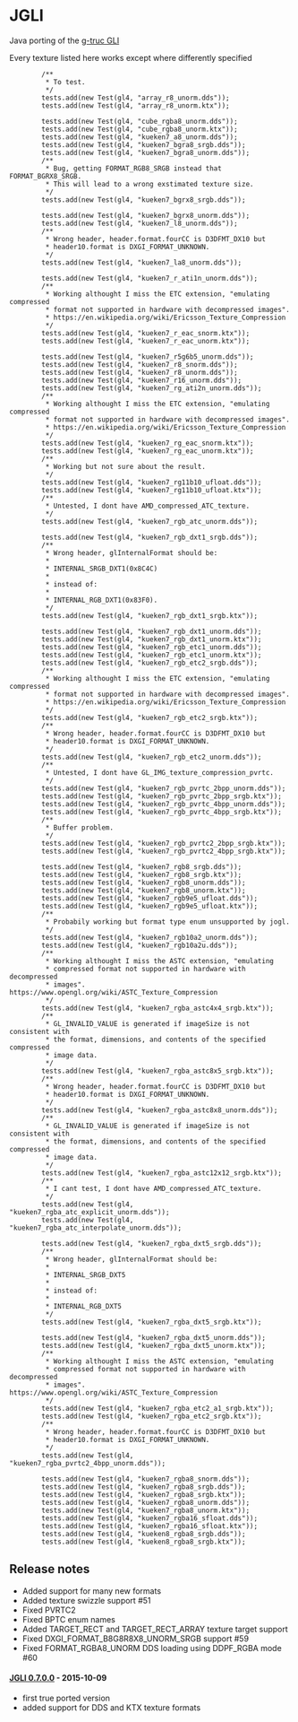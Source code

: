 # JGLI

Java porting of the [g-truc GLI](https://github.com/g-truc/gli)

Every texture listed here works except where differently specified 

            /**
             * To test.
             */
            tests.add(new Test(gl4, "array_r8_unorm.dds"));
            tests.add(new Test(gl4, "array_r8_unorm.ktx"));
            
            tests.add(new Test(gl4, "cube_rgba8_unorm.dds"));
            tests.add(new Test(gl4, "cube_rgba8_unorm.ktx"));
            tests.add(new Test(gl4, "kueken7_a8_unorm.dds"));
            tests.add(new Test(gl4, "kueken7_bgra8_srgb.dds"));
            tests.add(new Test(gl4, "kueken7_bgra8_unorm.dds"));
            /**
             * Bug, getting FORMAT_RGB8_SRGB instead that FORMAT_BGRX8_SRGB.
             * This will lead to a wrong exstimated texture size.
             */
            tests.add(new Test(gl4, "kueken7_bgrx8_srgb.dds"));
            
            tests.add(new Test(gl4, "kueken7_bgrx8_unorm.dds"));
            tests.add(new Test(gl4, "kueken7_l8_unorm.dds"));
            /**
             * Wrong header, header.format.fourCC is D3DFMT_DX10 but
             * header10.format is DXGI_FORMAT_UNKNOWN.
             */
            tests.add(new Test(gl4, "kueken7_la8_unorm.dds"));
            
            tests.add(new Test(gl4, "kueken7_r_ati1n_unorm.dds"));
            /**
             * Working althought I miss the ETC extension, "emulating compressed
             * format not supported in hardware with decompressed images".
             * https://en.wikipedia.org/wiki/Ericsson_Texture_Compression
             */
            tests.add(new Test(gl4, "kueken7_r_eac_snorm.ktx"));
            tests.add(new Test(gl4, "kueken7_r_eac_unorm.ktx"));
            
            tests.add(new Test(gl4, "kueken7_r5g6b5_unorm.dds"));
            tests.add(new Test(gl4, "kueken7_r8_snorm.dds"));
            tests.add(new Test(gl4, "kueken7_r8_unorm.dds"));
            tests.add(new Test(gl4, "kueken7_r16_unorm.dds"));
            tests.add(new Test(gl4, "kueken7_rg_ati2n_unorm.dds"));
            /**
             * Working althought I miss the ETC extension, "emulating compressed
             * format not supported in hardware with decompressed images".
             * https://en.wikipedia.org/wiki/Ericsson_Texture_Compression
             */
            tests.add(new Test(gl4, "kueken7_rg_eac_snorm.ktx"));            
            tests.add(new Test(gl4, "kueken7_rg_eac_unorm.ktx"));            
            /**
             * Working but not sure about the result.
             */
            tests.add(new Test(gl4, "kueken7_rg11b10_ufloat.dds"));
            tests.add(new Test(gl4, "kueken7_rg11b10_ufloat.ktx"));
            /**
             * Untested, I dont have AMD_compressed_ATC_texture.
             */
            tests.add(new Test(gl4, "kueken7_rgb_atc_unorm.dds"));
            
            tests.add(new Test(gl4, "kueken7_rgb_dxt1_srgb.dds"));
            /**
             * Wrong header, glInternalFormat should be:
             *
             * INTERNAL_SRGB_DXT1(0x8C4C)
             *
             * instead of:
             *
             * INTERNAL_RGB_DXT1(0x83F0).
             */
            tests.add(new Test(gl4, "kueken7_rgb_dxt1_srgb.ktx"));
            
            tests.add(new Test(gl4, "kueken7_rgb_dxt1_unorm.dds"));
            tests.add(new Test(gl4, "kueken7_rgb_dxt1_unorm.ktx"));
            tests.add(new Test(gl4, "kueken7_rgb_etc1_unorm.dds"));
            tests.add(new Test(gl4, "kueken7_rgb_etc1_unorm.ktx"));
            tests.add(new Test(gl4, "kueken7_rgb_etc2_srgb.dds"));
            /**
             * Working althought I miss the ETC extension, "emulating compressed
             * format not supported in hardware with decompressed images".
             * https://en.wikipedia.org/wiki/Ericsson_Texture_Compression
             */
            tests.add(new Test(gl4, "kueken7_rgb_etc2_srgb.ktx"));
            /**
             * Wrong header, header.format.fourCC is D3DFMT_DX10 but
             * header10.format is DXGI_FORMAT_UNKNOWN.
             */
            tests.add(new Test(gl4, "kueken7_rgb_etc2_unorm.dds"));
            /**
             * Untested, I dont have GL_IMG_texture_compression_pvrtc.
             */
            tests.add(new Test(gl4, "kueken7_rgb_pvrtc_2bpp_unorm.dds"));
            tests.add(new Test(gl4, "kueken7_rgb_pvrtc_2bpp_srgb.ktx"));
            tests.add(new Test(gl4, "kueken7_rgb_pvrtc_4bpp_unorm.dds"));
            tests.add(new Test(gl4, "kueken7_rgb_pvrtc_4bpp_srgb.ktx"));
            /**
             * Buffer problem.
             */
            tests.add(new Test(gl4, "kueken7_rgb_pvrtc2_2bpp_srgb.ktx"));
            tests.add(new Test(gl4, "kueken7_rgb_pvrtc2_4bpp_srgb.ktx"));
            
            tests.add(new Test(gl4, "kueken7_rgb8_srgb.dds"));
            tests.add(new Test(gl4, "kueken7_rgb8_srgb.ktx"));
            tests.add(new Test(gl4, "kueken7_rgb8_unorm.dds"));        
            tests.add(new Test(gl4, "kueken7_rgb8_unorm.ktx"));        
            tests.add(new Test(gl4, "kueken7_rgb9e5_ufloat.dds"));
            tests.add(new Test(gl4, "kueken7_rgb9e5_ufloat.ktx"));
            /**
             * Probabily working but format type enum unsupported by jogl.
             */
            tests.add(new Test(gl4, "kueken7_rgb10a2_unorm.dds"));
            tests.add(new Test(gl4, "kueken7_rgb10a2u.dds"));
            /**
             * Working althought I miss the ASTC extension, "emulating
             * compressed format not supported in hardware with decompressed
             * images". https://www.opengl.org/wiki/ASTC_Texture_Compression
             */
            tests.add(new Test(gl4, "kueken7_rgba_astc4x4_srgb.ktx"));
            /**
             * GL_INVALID_VALUE is generated if imageSize is not consistent with
             * the format, dimensions, and contents of the specified compressed
             * image data.
             */
            tests.add(new Test(gl4, "kueken7_rgba_astc8x5_srgb.ktx"));
            /**
             * Wrong header, header.format.fourCC is D3DFMT_DX10 but
             * header10.format is DXGI_FORMAT_UNKNOWN.
             */
            tests.add(new Test(gl4, "kueken7_rgba_astc8x8_unorm.dds"));
            /**
             * GL_INVALID_VALUE is generated if imageSize is not consistent with
             * the format, dimensions, and contents of the specified compressed
             * image data.
             */
            tests.add(new Test(gl4, "kueken7_rgba_astc12x12_srgb.ktx"));
            /**
             * I cant test, I dont have AMD_compressed_ATC_texture.
             */
            tests.add(new Test(gl4, "kueken7_rgba_atc_explicit_unorm.dds"));
            tests.add(new Test(gl4, "kueken7_rgba_atc_interpolate_unorm.dds"));
            
            tests.add(new Test(gl4, "kueken7_rgba_dxt5_srgb.dds"));
            /**
             * Wrong header, glInternalFormat should be:
             *
             * INTERNAL_SRGB_DXT5
             *
             * instead of:
             *
             * INTERNAL_RGB_DXT5
             */
            tests.add(new Test(gl4, "kueken7_rgba_dxt5_srgb.ktx"));
            
            tests.add(new Test(gl4, "kueken7_rgba_dxt5_unorm.dds"));
            tests.add(new Test(gl4, "kueken7_rgba_dxt5_unorm.ktx"));
            /**
             * Working althought I miss the ASTC extension, "emulating
             * compressed format not supported in hardware with decompressed
             * images". https://www.opengl.org/wiki/ASTC_Texture_Compression
             */
            tests.add(new Test(gl4, "kueken7_rgba_etc2_a1_srgb.ktx"));
            tests.add(new Test(gl4, "kueken7_rgba_etc2_srgb.ktx"));
            /**
             * Wrong header, header.format.fourCC is D3DFMT_DX10 but
             * header10.format is DXGI_FORMAT_UNKNOWN.
             */
            tests.add(new Test(gl4, "kueken7_rgba_pvrtc2_4bpp_unorm.dds"));

            tests.add(new Test(gl4, "kueken7_rgba8_snorm.dds"));
            tests.add(new Test(gl4, "kueken7_rgba8_srgb.dds"));
            tests.add(new Test(gl4, "kueken7_rgba8_srgb.ktx"));
            tests.add(new Test(gl4, "kueken7_rgba8_unorm.dds"));
            tests.add(new Test(gl4, "kueken7_rgba8_unorm.ktx"));
            tests.add(new Test(gl4, "kueken7_rgba16_sfloat.dds"));
            tests.add(new Test(gl4, "kueken7_rgba16_sfloat.ktx"));
            tests.add(new Test(gl4, "kueken8_rgba8_srgb.dds"));
            tests.add(new Test(gl4, "kueken8_rgba8_srgb.ktx"));

## Release notes

- Added support for many new formats
- Added texture swizzle support #51
- Fixed PVRTC2
- Fixed BPTC enum names
- Added TARGET_RECT and TARGET_RECT_ARRAY texture target support
- Fixed DXGI_FORMAT_B8G8R8X8_UNORM_SRGB support #59
- Fixed FORMAT_RGBA8_UNORM DDS loading using DDPF_RGBA mode #60

#### [JGLI 0.7.0.0](https://github.com/elect86/jgli/releases/tag/0.7.0.0) - 2015-10-09

- first true ported version 
- added support for DDS and KTX texture formats


